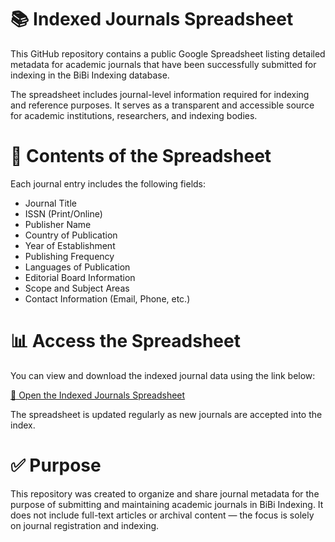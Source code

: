 # 📚 Indexed Journals Spreadsheet
This GitHub repository contains a public Google Spreadsheet listing detailed metadata for academic journals that have been successfully submitted for indexing in the BiBi Indexing database.

The spreadsheet includes journal-level information required for indexing and reference purposes. It serves as a transparent and accessible source for academic institutions, researchers, and indexing bodies.

# 📄 Contents of the Spreadsheet
Each journal entry includes the following fields:

* Journal Title
* ISSN (Print/Online)
* Publisher Name
* Country of Publication
* Year of Establishment
* Publishing Frequency
* Languages of Publication
* Editorial Board Information
* Scope and Subject Areas
* Contact Information (Email, Phone, etc.)

# 📊 Access the Spreadsheet
You can view and download the indexed journal data using the link below:

[🔗 Open the Indexed Journals Spreadsheet](https://docs.google.com/spreadsheets/d/1GBoEaJaIs_m79RbTXnFSgQSN_ZEqhgfA1u5L1Zzbw84/edit?usp=sharing)

The spreadsheet is updated regularly as new journals are accepted into the index.

# ✅ Purpose
This repository was created to organize and share journal metadata for the purpose of submitting and maintaining academic journals in BiBi Indexing. It does not include full-text articles or archival content — the focus is solely on journal registration and indexing.
